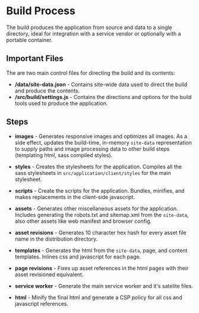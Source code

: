# Build Process
The build produces the application from source and data to a single directory, ideal for integration with a service vendor or optionally with a portable container.

## Important Files
The are two main control files for directing the build and its contents:
+ **/data/site-data.json** - Contains site-wide data used to direct the build and produce the contents.
+ **/src/build/settings.js** - Contains the directions and options for the build tools used to produce the application.

## Steps

+ **images** - Generates responsive images and optimizes all images. As a side effect, updates the build-time, in-memory `site-data` representation to supply paths and image processing data to other build steps (templating html, sass compiled styles).

+ **styles** - Creates the stylesheets for the application. Compiles all the sass stylesheets in `src/application/client/styles` for the main stylesheet.

+ **scripts** - Create the scripts for the application. Bundles, minifies, and makes replacements in the client-side javascript.

+ **assets** - Generates other miscellaneous assets for the application. Includes generating the robots.txt and sitemap.xml from the `site-data`, also other assets like web manifest and browser config.

+ **asset revisions** - Generates 10 character hex hash for every asset file name in the distribution directory.

+ **templates** - Generates the html from the `site-data`, page, and content templates. Inlines css and javascript for each page.

+ **page revisions** - Fixes up asset references in the html pages with their asset revisioned equivalent.

+ **service worker** - Generate the main service worker and it's satelite files.

+ **html** - Minify the final html and generate a CSP policy for all css and javascript references.